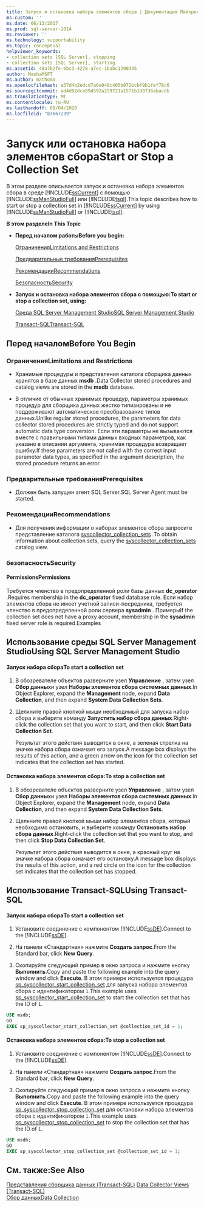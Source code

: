```yaml
---
title: Запуск и остановка набора элементов сбора | Документация Майкрософт
ms.custom: ''
ms.date: 06/13/2017
ms.prod: sql-server-2014
ms.reviewer: ''
ms.technology: supportability
ms.topic: conceptual
helpviewer_keywords:
- collection sets [SQL Server], stopping
- collection sets [SQL Server], starting
ms.assetid: 48a7b2fe-6bc3-4278-a7ec-1babc1290345
author: MashaMSFT
ms.author: mathoma
ms.openlocfilehash: e37d4b2edcd7a6e048c405b072bcbf9b1fef78c6
ms.sourcegitcommit: ad4d92dce894592a259721a1571b1d8736abacdb
ms.translationtype: MT
ms.contentlocale: ru-RU
ms.lasthandoff: 08/04/2020
ms.locfileid: "87667239"
---
```

# <a name="start-or-stop-a-collection-set"></a><span data-ttu-id="238bc-102">Запуск или остановка набора элементов сбора</span><span class="sxs-lookup"><span data-stu-id="238bc-102">Start or Stop a Collection Set</span></span>
  <span data-ttu-id="238bc-103">В этом разделе описывается запуск и остановка набора элементов сбора в среде [!INCLUDE[ssCurrent](../../includes/sscurrent-md.md)] с помощью [!INCLUDE[ssManStudioFull](../../includes/ssmanstudiofull-md.md)] или [!INCLUDE[tsql](../../includes/tsql-md.md)].</span><span class="sxs-lookup"><span data-stu-id="238bc-103">This topic describes how to start or stop a collection set in [!INCLUDE[ssCurrent](../../includes/sscurrent-md.md)] by using [!INCLUDE[ssManStudioFull](../../includes/ssmanstudiofull-md.md)] or [!INCLUDE[tsql](../../includes/tsql-md.md)].</span></span>  
  
 <span data-ttu-id="238bc-104">**В этом разделе**</span><span class="sxs-lookup"><span data-stu-id="238bc-104">**In This Topic**</span></span>  
  
-   <span data-ttu-id="238bc-105">**Перед началом работы**</span><span class="sxs-lookup"><span data-stu-id="238bc-105">**Before you begin:**</span></span>  
  
     [<span data-ttu-id="238bc-106">Ограничения</span><span class="sxs-lookup"><span data-stu-id="238bc-106">Limitations and Restrictions</span></span>](#Restrictions)  
  
     [<span data-ttu-id="238bc-107">Предварительные требования</span><span class="sxs-lookup"><span data-stu-id="238bc-107">Prerequisites</span></span>](#Prerequisites)  
  
     [<span data-ttu-id="238bc-108">Рекомендации</span><span class="sxs-lookup"><span data-stu-id="238bc-108">Recommendations</span></span>](#Recommendations)  
  
     [<span data-ttu-id="238bc-109">Безопасность</span><span class="sxs-lookup"><span data-stu-id="238bc-109">Security</span></span>](#Security)  
  
-   <span data-ttu-id="238bc-110">**Запуск и остановка набора элементов сбора с помощью:**</span><span class="sxs-lookup"><span data-stu-id="238bc-110">**To start or stop a collection set, using:**</span></span>  
  
     [<span data-ttu-id="238bc-111">Среда SQL Server Management Studio</span><span class="sxs-lookup"><span data-stu-id="238bc-111">SQL Server Management Studio</span></span>](#SSMSProcedure)  
  
     [<span data-ttu-id="238bc-112">Transact-SQL</span><span class="sxs-lookup"><span data-stu-id="238bc-112">Transact-SQL</span></span>](#TsqlProcedure)  
  
##  <a name="before-you-begin"></a><a name="BeforeYouBegin"></a> <span data-ttu-id="238bc-113">Перед началом</span><span class="sxs-lookup"><span data-stu-id="238bc-113">Before You Begin</span></span>  
  
###  <a name="limitations-and-restrictions"></a><a name="Restrictions"></a> <span data-ttu-id="238bc-114">Ограничения</span><span class="sxs-lookup"><span data-stu-id="238bc-114">Limitations and Restrictions</span></span>  
  
-   <span data-ttu-id="238bc-115">Хранимые процедуры и представления каталога сборщика данных хранятся в базе данных **msdb** .</span><span class="sxs-lookup"><span data-stu-id="238bc-115">Data Collector stored procedures and catalog views are stored in the **msdb** database.</span></span>  
  
-   <span data-ttu-id="238bc-116">В отличие от обычных хранимых процедур, параметры хранимых процедур для сборщика данных жестко типизированы и не поддерживают автоматическое преобразование типов данных.</span><span class="sxs-lookup"><span data-stu-id="238bc-116">Unlike regular stored procedures, the parameters for data collector stored procedures are strictly typed and do not support automatic data type conversion.</span></span> <span data-ttu-id="238bc-117">Если эти параметры не вызываются вместе с правильными типами данных входных параметров, как указано в описании аргумента, хранимая процедура возвращает ошибку.</span><span class="sxs-lookup"><span data-stu-id="238bc-117">If these parameters are not called with the correct input parameter data types, as specified in the argument description, the stored procedure returns an error.</span></span>  
  
###  <a name="prerequisites"></a><a name="Prerequisites"></a> <span data-ttu-id="238bc-118">Предварительные требования</span><span class="sxs-lookup"><span data-stu-id="238bc-118">Prerequisites</span></span>  
  
-   <span data-ttu-id="238bc-119">Должен быть запущен агент SQL Server.</span><span class="sxs-lookup"><span data-stu-id="238bc-119">SQL Server Agent must be started.</span></span>  
  
###  <a name="recommendations"></a><a name="Recommendations"></a> <span data-ttu-id="238bc-120">Рекомендации</span><span class="sxs-lookup"><span data-stu-id="238bc-120">Recommendations</span></span>  
  
-   <span data-ttu-id="238bc-121">Для получения информации о наборах элементов сбора запросите представление каталога [syscollector_collection_sets](/sql/relational-databases/system-catalog-views/syscollector-collection-sets-transact-sql) .</span><span class="sxs-lookup"><span data-stu-id="238bc-121">To obtain information about collection sets, query the [syscollector_collection_sets](/sql/relational-databases/system-catalog-views/syscollector-collection-sets-transact-sql) catalog view.</span></span>  
  
###  <a name="security"></a><a name="Security"></a> <span data-ttu-id="238bc-122">безопасность</span><span class="sxs-lookup"><span data-stu-id="238bc-122">Security</span></span>  
  
####  <a name="permissions"></a><a name="Permissions"></a> <span data-ttu-id="238bc-123">Permissions</span><span class="sxs-lookup"><span data-stu-id="238bc-123">Permissions</span></span>  
 <span data-ttu-id="238bc-124">Требуется членство в предопределенной роли базы данных **dc_operator** .</span><span class="sxs-lookup"><span data-stu-id="238bc-124">Requires membership in the **dc_operator** fixed database role.</span></span> <span data-ttu-id="238bc-125">Если набор элементов сбора не имеет учетной записи-посредника, требуется членство в предопределенной роли сервера **sysadmin** . Примеры</span><span class="sxs-lookup"><span data-stu-id="238bc-125">If the collection set does not have a proxy account, membership in the **sysadmin** fixed server role is required.Examples</span></span>  
  
##  <a name="using-sql-server-management-studio"></a><a name="SSMSProcedure"></a> <span data-ttu-id="238bc-126">Использование среды SQL Server Management Studio</span><span class="sxs-lookup"><span data-stu-id="238bc-126">Using SQL Server Management Studio</span></span>  
  
#### <a name="to-start-a-collection-set"></a><span data-ttu-id="238bc-127">Запуск набора сбора</span><span class="sxs-lookup"><span data-stu-id="238bc-127">To start a collection set</span></span>  
  
1.  <span data-ttu-id="238bc-128">В обозревателе объектов разверните узел **Управление** , затем узел **Сбор данных**и узел **Наборы элементов сбора системных данных**.</span><span class="sxs-lookup"><span data-stu-id="238bc-128">In Object Explorer, expand the **Management** node, expand **Data Collection**, and then expand **System Data Collection Sets**.</span></span>  
  
2.  <span data-ttu-id="238bc-129">Щелкните правой кнопкой мыши необходимый для запуска набор сбора и выберите команду **Запустить набор сбора данных**.</span><span class="sxs-lookup"><span data-stu-id="238bc-129">Right-click the collection set that you want to start, and then click **Start Data Collection Set**.</span></span>  
  
     <span data-ttu-id="238bc-130">Результат этого действия выводится в окне, а зеленая стрелка на значке набора сбора означает его запуск.</span><span class="sxs-lookup"><span data-stu-id="238bc-130">A message box displays the results of this action, and a green arrow on the icon for the collection set indicates that the collection set has started.</span></span>  
  
#### <a name="to-stop-a-collection-set"></a><span data-ttu-id="238bc-131">Остановка набора элементов сбора:</span><span class="sxs-lookup"><span data-stu-id="238bc-131">To stop a collection set</span></span>  
  
1.  <span data-ttu-id="238bc-132">В обозревателе объектов разверните узел **Управление** , затем узел **Сбор данных**и узел **Наборы элементов сбора системных данных**.</span><span class="sxs-lookup"><span data-stu-id="238bc-132">In Object Explorer, expand the **Management** node, expand **Data Collection**, and then expand **System Data Collection Sets**.</span></span>  
  
2.  <span data-ttu-id="238bc-133">Щелкните правой кнопкой мыши набор элементов сбора, который необходимо остановить, и выберите команду **Остановить набор сбора данных**.</span><span class="sxs-lookup"><span data-stu-id="238bc-133">Right-click the collection set that you want to stop, and then click **Stop Data Collection Set**.</span></span>  
  
     <span data-ttu-id="238bc-134">Результат этого действия выводится в окне, а красный круг на значке набора сбора означает его остановку.</span><span class="sxs-lookup"><span data-stu-id="238bc-134">A message box displays the results of this action, and a red circle on the icon for the collection set indicates that the collection set has stopped.</span></span>  
  
##  <a name="using-transact-sql"></a><a name="TsqlProcedure"></a> <span data-ttu-id="238bc-135">Использование Transact-SQL</span><span class="sxs-lookup"><span data-stu-id="238bc-135">Using Transact-SQL</span></span>  
  
#### <a name="to-start-a-collection-set"></a><span data-ttu-id="238bc-136">Запуск набора сбора</span><span class="sxs-lookup"><span data-stu-id="238bc-136">To start a collection set</span></span>  
  
1.  <span data-ttu-id="238bc-137">Установите соединение с компонентом [!INCLUDE[ssDE](../../../includes/ssde-md.md)].</span><span class="sxs-lookup"><span data-stu-id="238bc-137">Connect to the [!INCLUDE[ssDE](../../../includes/ssde-md.md)].</span></span>  
  
2.  <span data-ttu-id="238bc-138">На панели «Стандартная» нажмите **Создать запрос**.</span><span class="sxs-lookup"><span data-stu-id="238bc-138">From the Standard bar, click **New Query**.</span></span>  
  
3.  <span data-ttu-id="238bc-139">Скопируйте следующий пример в окно запроса и нажмите кнопку **Выполнить**.</span><span class="sxs-lookup"><span data-stu-id="238bc-139">Copy and paste the following example into the query window and click **Execute**.</span></span> <span data-ttu-id="238bc-140">В этом примере используется процедура [sp_syscollector_start_collection_set](/sql/relational-databases/system-stored-procedures/sp-syscollector-start-collection-set-transact-sql) для запуска набора элементов сбора с идентификатором `1`.</span><span class="sxs-lookup"><span data-stu-id="238bc-140">This example uses [sp_syscollector_start_collection_set](/sql/relational-databases/system-stored-procedures/sp-syscollector-start-collection-set-transact-sql) to start the collection set that has the ID of `1`.</span></span>  
  
```sql  
USE msdb;  
GO  
EXEC sp_syscollector_start_collection_set @collection_set_id = 1;  
```  
  
#### <a name="to-stop-a-collection-set"></a><span data-ttu-id="238bc-141">Остановка набора элементов сбора:</span><span class="sxs-lookup"><span data-stu-id="238bc-141">To stop a collection set</span></span>  
  
1.  <span data-ttu-id="238bc-142">Установите соединение с компонентом [!INCLUDE[ssDE](../../../includes/ssde-md.md)].</span><span class="sxs-lookup"><span data-stu-id="238bc-142">Connect to the [!INCLUDE[ssDE](../../../includes/ssde-md.md)].</span></span>  
  
2.  <span data-ttu-id="238bc-143">На панели «Стандартная» нажмите **Создать запрос**.</span><span class="sxs-lookup"><span data-stu-id="238bc-143">From the Standard bar, click **New Query**.</span></span>  
  
3.  <span data-ttu-id="238bc-144">Скопируйте следующий пример в окно запроса и нажмите кнопку **Выполнить**.</span><span class="sxs-lookup"><span data-stu-id="238bc-144">Copy and paste the following example into the query window and click **Execute**.</span></span> <span data-ttu-id="238bc-145">В этом примере используется процедура [sp_syscollector_stop_collection_set](/sql/relational-databases/system-stored-procedures/sp-syscollector-stop-collection-set-transact-sql) для остановки набора элементов сбора с идентификатором `1`.</span><span class="sxs-lookup"><span data-stu-id="238bc-145">This example uses [sp_syscollector_stop_collection_set](/sql/relational-databases/system-stored-procedures/sp-syscollector-stop-collection-set-transact-sql) to stop the collection set that has the ID of `1`.</span></span>  
  
```sql  
USE msdb;  
GO  
EXEC sp_syscollector_stop_collection_set @collection_set_id = 1;  
```  
  
## <a name="see-also"></a><span data-ttu-id="238bc-146">См. также:</span><span class="sxs-lookup"><span data-stu-id="238bc-146">See Also</span></span>  
 <span data-ttu-id="238bc-147">[Представления сборщика данных (Transact-SQL)](/sql/relational-databases/system-catalog-views/data-collector-views-transact-sql) </span><span class="sxs-lookup"><span data-stu-id="238bc-147">[Data Collector Views &#40;Transact-SQL&#41;](/sql/relational-databases/system-catalog-views/data-collector-views-transact-sql) </span></span>  
 [<span data-ttu-id="238bc-148">Сбор данных</span><span class="sxs-lookup"><span data-stu-id="238bc-148">Data Collection</span></span>](data-collection.md)  
  
  
